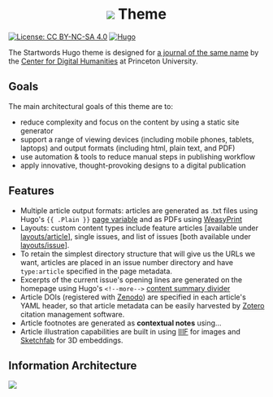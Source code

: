 # <div align="center"><img src="https://startwords.cdh.princeton.edu/logotype.svg" /> Theme</div>

[![License: CC BY-NC-SA 4.0](https://img.shields.io/badge/License-CC%20BY--NC--SA%204.0-lightgrey.svg)](https://creativecommons.org/licenses/by-nc-sa/4.0/)
[![Hugo](https://img.shields.io/badge/hugo-0.67-blue.svg)](https://gohugo.io)

The Startwords Hugo theme is designed for [a journal of the same name](https://startwords.cdh.princeton.edu/) by the [Center for Digital Humanities](cdh.princeton.edu/) at Princeton University.

## Goals

The main architectural goals of this theme are to:
- reduce complexity and focus on the content by using a static site generator
- support a range of viewing devices (including mobile phones, tablets, laptops) and output formats (including html, plain text, and PDF)
- use automation & tools to reduce manual steps in publishing workflow
- apply innovative, thought-provoking designs to a digital publication

## Features

- Multiple article output formats: articles are generated as .txt files using Hugo's `{{ .Plain }}` [page variable](https://gohugo.io/variables/page/) and as PDFs using [WeasyPrint](https://weasyprint.org/)
- Layouts: custom content types include feature articles [available under [layouts/article](https://github.com/Princeton-CDH/startwords/tree/master/themes/startwords/layouts/article)], single issues, and list of issues [both available under [layouts/issue](https://github.com/Princeton-CDH/startwords/tree/master/themes/startwords/layouts/issue)].
- To retain the simplest directory structure that will give us the URLs we want, articles are placed in an issue number directory and have `type:article` specified in the page metadata.
- Excerpts of the current issue's opening lines are generated on the homepage using Hugo's `<!--more-->` [content summary divider](https://gohugo.io/content-management/summaries/)
- Article DOIs (registered with [Zenodo](zenodo.org/)) are specified in each article's YAML header, so that article metadata can be easily harvested by [Zotero](https://www.zotero.org/) citation management software.
- Article footnotes are generated as **contextual notes** using…
- Article illustration capabilities are built in using [IIIF](https://iiif.io/) for images and [Sketchfab](https://sketchfab.com/) for 3D embeddings.

## Information Architecture

![](https://startwords.cdh.princeton.edu/Information%20Architecture.svg)
